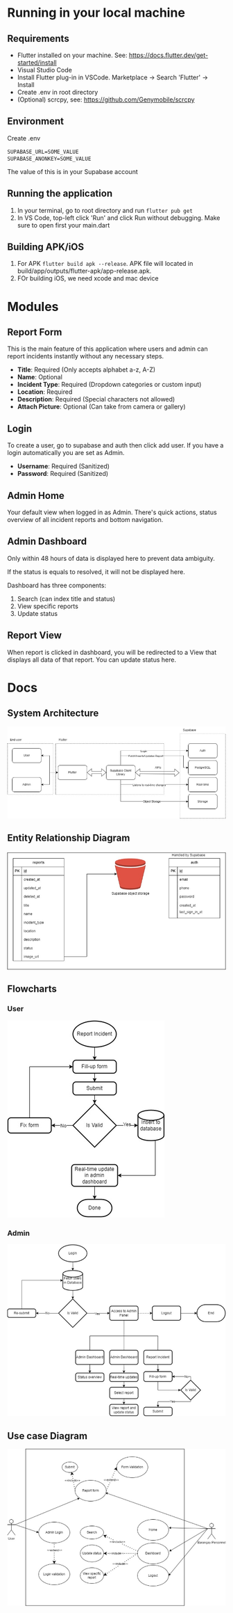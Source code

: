 # Running in your local machine
## Requirements
- Flutter installed on your machine. See: https://docs.flutter.dev/get-started/install
- Visual Studio Code
- Install Flutter plug-in in VSCode. Marketplace -> Search 'Flutter' -> Install
- Create .env in root directory
- (Optional) scrcpy, see: https://github.com/Genymobile/scrcpy

## Environment
Create .env
```
SUPABASE_URL=SOME_VALUE
SUPABASE_ANONKEY=SOME_VALUE
```

The value of this is in your Supabase account

## Running the application
1. In your terminal, go to root directory and run ``` flutter pub get ```
2. In VS Code, top-left click 'Run' and click Run without debugging. Make sure to open first your main.dart

## Building APK/iOS
1. For APK ``` flutter build apk --release ```. APK file will located in build/app/outputs/flutter-apk/app-release.apk.
2. FOr building iOS, we need xcode and mac device


# Modules
## Report Form
This is the main feature of this application where users and admin can report incidents instantly without any necessary steps.

- **Title**: Required (Only accepts alphabet a-z, A-Z)
- **Name**: Optional
- **Incident Type**: Required (Dropdown categories or custom input)
- **Location**: Required
- **Description**: Required (Special characters not allowed)
- **Attach Picture**: Optional (Can take from camera or gallery)

## Login
To create a user, go to supabase and auth then click add user. If you have a login automatically you are set as Admin. 

- **Username**: Required (Sanitized)
- **Password**: Required (Sanitized)

## Admin Home
Your default view when logged in as Admin. There's quick actions, status overview of all incident reports and bottom navigation.

## Admin Dashboard
Only within 48 hours of data is displayed here to prevent data ambiguity.

If the status is equals to resolved, it will not be displayed here.

Dashboard has three components:
1. Search (can index title and status)
2. View specific reports
2. Update status

## Report View
When report is clicked in dashboard, you will be redirected to a View that displays all data of that report. You can update status here.

# Docs
## System Architecture
![System Architecture](./docs/system_architecture.jpg)

## Entity Relationship Diagram
![Entity Relationship Diagram](./docs/erd.jpg)

## Flowcharts
### User
![User Flowchart](./docs/user_flowchart.jpg)
### Admin
![Admin Flowchart](./docs/admin_flowchart.jpg)

## Use case Diagram
![Use case Diagram](./docs/use_case_diagram.jpg)
